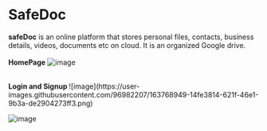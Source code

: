 # SafeDoc
<b>safeDoc</b> is an online platform that stores personal files, contacts, business details, videos, documents etc on cloud. It is an organized Google drive.
<br><br>
<strong>HomePage</strong>
![image](https://user-images.githubusercontent.com/96982207/163768844-fbe7b313-c1a7-44a0-bdc1-8ab76179a2b7.png)

<br>
<strong>Login and Signup </strong>
![image](https://user-images.githubusercontent.com/96982207/163768949-14fe3814-621f-46e1-9b3a-de2904273ff3.png)

<br>

![image](https://user-images.githubusercontent.com/96982207/163769156-5f471db6-fe6d-4c49-8372-bae6ccdc4b6e.png)

